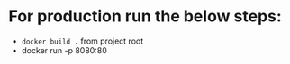 # For production run the below steps:
- `docker build .` from project root
- docker run -p 8080:80 <image-id>
